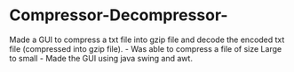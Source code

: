 # Compressor-Decompressor-
 Made a GUI to compress a txt file into gzip file and decode the encoded txt file (compressed into gzip file). - Was able to compress a file of size Large to small - Made the GUI using java swing and awt. 
